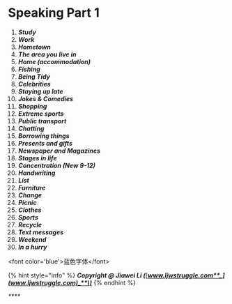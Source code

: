 # Speaking Part 1

1. _**Study**_
2. _**Work**_
3. _**Hometown**_
4. _**The area you live in**_
5. _**Home \(accommodation\)**_
6. _**Fishing**_
7. _**Being Tidy**_
8. _**Celebrities**_
9. _**Staying up late**_
10. _**Jokes & Comedies**_
11. _**Shopping**_
12. _**Extreme sports**_
13. _**Public transport**_
14. _**Chatting**_
15. _**Borrowing things**_
16. _**Presents and gifts**_
17. _**Newspaper and Magazines**_
18. _**Stages in life**_
19. _**Concentration \(New 9-12\)**_
20. _**Handwriting**_
21. _**List**_
22. _**Furniture**_
23. _**Change**_
24. _**Picnic**_
25. _**Clothes**_
26. _**Sports**_
27. _**Recycle**_
28. _**Text messages**_
29. _**Weekend**_
30. _**In a hurry**_

&lt;font color='blue'&gt;蓝色字体&lt;/font&gt;



{% hint style="info" %}
_**Copyright @ Jiawei Li \(**_[_**www.ljwstruggle.com**_](www.ljwstruggle.com)_**\)**_
{% endhint %}

_\*\*\*\*_

